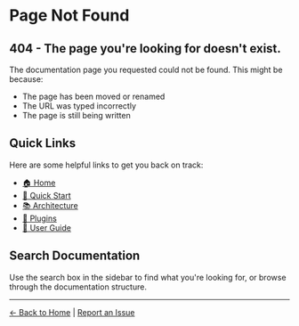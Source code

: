 # Page Not Found

## 404 - The page you're looking for doesn't exist.

The documentation page you requested could not be found. This might be because:

- The page has been moved or renamed
- The URL was typed incorrectly
- The page is still being written

## Quick Links

Here are some helpful links to get you back on track:

- [🏠 Home](/)
- [🚀 Quick Start](/DEVELOPMENT-QUICK-START)
- [📚 Architecture](/ARCHITECTURE)
- [🔌 Plugins](/PLUGINS)
- [📖 User Guide](/USER_GUIDE)

## Search Documentation

Use the search box in the sidebar to find what you're looking for, or browse through the documentation structure.

---

[← Back to Home](/) | [Report an Issue](https://github.com/tomymaritano/nototo/issues)